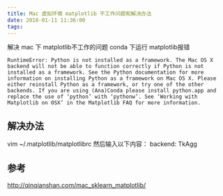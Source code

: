 ```yaml
---
title: Mac 虚拟环境 matplotlib 不工作问题和解决办法
date: 2018-01-11 11:36:00
tags:
---
```

解决 mac 下 matplotlib不工作的问题<!--more-->
conda 下运行 matplotlib报错
```
RuntimeError: Python is not installed as a framework. The Mac OS X backend will not be able to function correctly if Python is not installed as a framework. See the Python documentation for more information on installing Python as a framework on Mac OS X. Please either reinstall Python as a framework, or try one of the other backends. If you are using (Ana)Conda please install python.app and replace the use of ‘python’ with ‘pythonw’. See ‘Working with Matplotlib on OSX’ in the Matplotlib FAQ for more information.
```
## 解决办法
vim ~/.matplotlib/matplotlibrc
然后输入以下内容：
backend: TkAgg

## 参考
http://qinqianshan.com/mac_sklearn_matplotlib/
